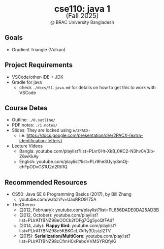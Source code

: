 <h1  style="margin: 0; padding: 0"               align=center>  cse110: java 1              </h1>
<div style="font-size: 1.5em; margin-top: -7px;" align=center>  (Fall 2025)                 </div>
<div style="font-size: 1em;   margin-top:    0;" align=center>  @ BRAC University Bangladesh</div>

## Goals
- Gradient Triangle (Vulkan)

## Project Requirements
- VSCode/other-IDE + JDK
- Gradle for java
    - check `./docs/51.java.md` for details on how to get this to work with VSCode

## Course Detes
- Outline: `./0.outline/`
- PDF notes: `./1.notes/`
- Slides: They are locked using `e/2PACX-` 
    - i.e. https://docs.google.com/presentation/d/e/2PACX-(extra-identification-letters)
- Lecture Videos
    - Bangla:  youtube.com/playlist?list=PLvr0Ht-XkB_0KC2-N3hv0V3ib-Z6wKkAy
    - English: youtube.com/playlist?list=PLr9he3UyIy3mOj-ehFpODvCS1U2d2RtRQ

## Recommended Resources
- CS50: Java SE 8 Programming Basics (2017), by Bill Zhang
    - youtube.com/watch?v=UaxRRO9175A
- TheCherno
    - (2012, February): youtube.com/playlist?list=PL656DADE0DA25ADBB
    - (2012, October): youtube.com/playlist?list=PLlrATfBNZ98eOOCk2fOFg7Qg5yoQfFAdf
    - (2014, July): **Flappy Bird**: youtube.com/playlist?list=PLlrATfBNZ98e5KBKGcL7ARy3DjstzI2TV
    - (2015): **Serialization/MultiCore**: youtube.com/playlist?list=PLlrATfBNZ98cCfmH0xPebdVVMSYRQfyKi